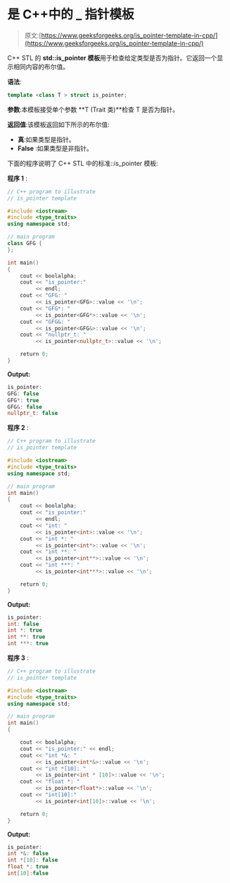 # 是 C++中的 _ 指针模板

> 原文:[https://www.geeksforgeeks.org/is_pointer-template-in-cpp/](https://www.geeksforgeeks.org/is_pointer-template-in-cpp/)

C++ STL 的 **std::is_pointer 模板**用于检查给定类型是否为指针。它返回一个显示相同内容的布尔值。

**语法**:

```cpp
template <class T > struct is_pointer;
```

**参数**:本模板接受单个参数 **T (Trait 类)**检查 T 是否为指针。

**返回值**:该模板返回如下所示的布尔值:

*   **真**:如果类型是指针。
*   **False** :如果类型是非指针。

下面的程序说明了 C++ STL 中的标准::is_pointer 模板:

**程序 1** :

```cpp
// C++ program to illustrate
// is_pointer template

#include <iostream>
#include <type_traits>
using namespace std;

// main program
class GFG {
};

int main()
{
    cout << boolalpha;
    cout << "is_pointer:"
         << endl;
    cout << "GFG: "
         << is_pointer<GFG>::value << '\n';
    cout << "GFG*: "
         << is_pointer<GFG*>::value << '\n';
    cout << "GFG&: "
         << is_pointer<GFG&>::value << '\n';
    cout << "nullptr_t: "
         << is_pointer<nullptr_t>::value << '\n';

    return 0;
}
```

**Output:**

```cpp
is_pointer:
GFG: false
GFG*: true
GFG&: false
nullptr_t: false

```

**程序 2** :

```cpp
// C++ program to illustrate
// is_pointer template

#include <iostream>
#include <type_traits>
using namespace std;

// main program
int main()
{
    cout << boolalpha;
    cout << "is_pointer:"
         << endl;
    cout << "int: "
         << is_pointer<int>::value << '\n';
    cout << "int *: "
         << is_pointer<int*>::value << '\n';
    cout << "int **: "
         << is_pointer<int**>::value << '\n';
    cout << "int ***: "
         << is_pointer<int***>::value << '\n';

    return 0;
}
```

**Output:**

```cpp
is_pointer:
int: false
int *: true
int **: true
int ***: true

```

**程序 3** :

```cpp
// C++ program to illustrate
// is_pointer template

#include <iostream>
#include <type_traits>
using namespace std;

// main program
int main()
{

    cout << boolalpha;
    cout << "is_pointer:" << endl;
    cout << "int *&: "
         << is_pointer<int*&>::value << '\n';
    cout << "int *[10]: "
         << is_pointer<int * [10]>::value << '\n';
    cout << "float *: "
         << is_pointer<float*>::value << '\n';
    cout << "int[10]:"
         << is_pointer<int[10]>::value << '\n';

    return 0;
}
```

**Output:**

```cpp
is_pointer:
int *&: false
int *[10]: false
float *: true
int[10]:false

```